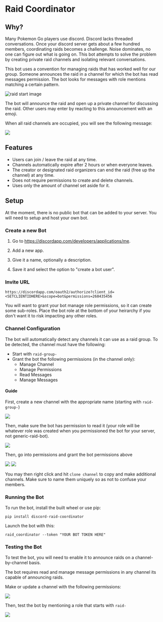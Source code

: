 # Raid Coordinator

## Why?

Many Pokemon Go players use discord. Discord lacks threaded conversations. Once your discord server gets about a few hundred members, coordinating raids becomes a challenge. Noise dominates, no one can figure out what is going on. This bot attempts to solve the problem by creating private raid channels and isolating relevant conversations.

This bot uses a convention for managing raids that has worked well for our group. Someone announces the raid in a channel for which the bot has read messages permission. The bot looks for messages with role mentions matching a certain pattern. 

![raid start image](images/raid_start.png)

The bot will announce the raid and open up a private channel for discussing the raid. Other users may enter by reacting to this announcement with an emoji.

When all raid channels are occupied, you will see the following message:

![](images/raid_full.png)

## Features

- Users can join / leave the raid at any time. 
- Channels automatically expire after 2 hours or when everyone leaves.
- The creator or designated raid organizers can end the raid (free up the channel) at any time.
- Does not require permissions to create and delete channels.
- Uses only the amount of channel set aside for it.

## Setup

At the moment, there is no public bot that can be added to your server. You will need to setup and host your own bot.

### Create a new Bot

1. Go to https://discordapp.com/developers/applications/me.

2. Add a new app.

3. Give it a name, optionally a description.

4. Save it and select the option to "create a bot user".


### Invite URL

`https://discordapp.com/oauth2/authorize?client_id=<SETCLIENTIDHERE>&scope=bot&permissions=268435456`

You will want to grant your bot manage role permissions, so it can create some sub-roles. Place the bot role at the bottom of your heirarchy if you don't want it to risk impacting any other roles.

### Channel Configuration

The bot will automatically detect any channels it can use as a raid group. To be detected, the channel must have the following:

- Start with `raid-group-`
- Grant the bot the following permissions (in the channel only):
    - Manage Channel
    - Manage Permissions
    - Read Messages
    - Manage Messages


#### Guide

First, create a new channel with the appropriate name (starting with `raid-group-`)

![](images/create_channel_name.png)

Then, make sure the bot has permission to read it (your role will be whatever role was created when you permissioned the bot for your server, not generic-raid-bot).

![](images/create_channel_bot.png)

Then, go into permissions and grant the bot permissions above

![](images/create_channel_perms1.png)
![](images/create_channel_perms2.png)


You may then right click and hit `clone channel` to copy and make additional channels. Make sure to name them uniquely so as not to confuse your members.


### Running the Bot

To run the bot, install the built wheel or use pip:

`pip install discord-raid-coordinator`

Launch the bot with this:

`raid_coordinator --token "YOUR BOT TOKEN HERE"`

### Testing the Bot

To test the bot, you will need to enable it to announce raids on a channel-by-channel basis.

The bot requires read and manage message permissions in any channel its capable of announcing raids.

Make or update a channel with the following permissions:

![](images/create_channel_perms2.png)

Then, test the bot by mentioning a role that starts with `raid-`

![](images/raid_start.png)
